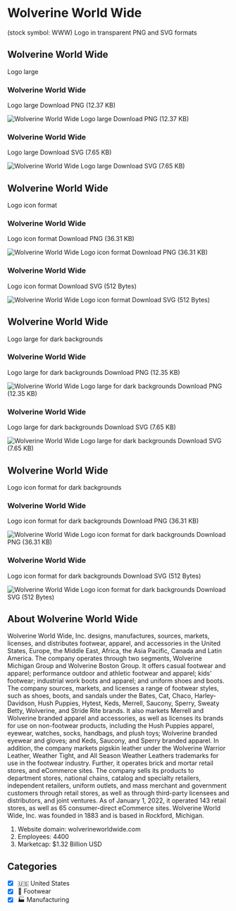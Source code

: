# Wolverine World Wide
 (stock symbol: WWW) Logo in transparent PNG and SVG formats

## Wolverine World Wide
 Logo large

### Wolverine World Wide
 Logo large Download PNG (12.37 KB)

![Wolverine World Wide
 Logo large Download PNG (12.37 KB)](/img/orig/WWW_BIG-29137fb1.png)

### Wolverine World Wide
 Logo large Download SVG (7.65 KB)

![Wolverine World Wide
 Logo large Download SVG (7.65 KB)](/img/orig/WWW_BIG-7189b30b.svg)

## Wolverine World Wide
 Logo icon format

### Wolverine World Wide
 Logo icon format Download PNG (36.31 KB)

![Wolverine World Wide
 Logo icon format Download PNG (36.31 KB)](/img/orig/WWW-4478f8d6.png)

### Wolverine World Wide
 Logo icon format Download SVG (512 Bytes)

![Wolverine World Wide
 Logo icon format Download SVG (512 Bytes)](/img/orig/WWW-76ce59fa.svg)

## Wolverine World Wide
 Logo large for dark backgrounds

### Wolverine World Wide
 Logo large for dark backgrounds Download PNG (12.35 KB)

![Wolverine World Wide
 Logo large for dark backgrounds Download PNG (12.35 KB)](/img/orig/WWW_BIG.D-276ab6f2.png)

### Wolverine World Wide
 Logo large for dark backgrounds Download SVG (7.65 KB)

![Wolverine World Wide
 Logo large for dark backgrounds Download SVG (7.65 KB)](/img/orig/WWW_BIG.D-602145a4.svg)

## Wolverine World Wide
 Logo icon format for dark backgrounds

### Wolverine World Wide
 Logo icon format for dark backgrounds Download PNG (36.31 KB)

![Wolverine World Wide
 Logo icon format for dark backgrounds Download PNG (36.31 KB)](/img/orig/WWW.D-76ee5366.png)

### Wolverine World Wide
 Logo icon format for dark backgrounds Download SVG (512 Bytes)

![Wolverine World Wide
 Logo icon format for dark backgrounds Download SVG (512 Bytes)](/img/orig/WWW.D-fe9e7036.svg)

## About Wolverine World Wide


Wolverine World Wide, Inc. designs, manufactures, sources, markets, licenses, and distributes footwear, apparel, and accessories in the United States, Europe, the Middle East, Africa, the Asia Pacific, Canada and Latin America. The company operates through two segments, Wolverine Michigan Group and Wolverine Boston Group. It offers casual footwear and apparel; performance outdoor and athletic footwear and apparel; kids' footwear; industrial work boots and apparel; and uniform shoes and boots. The company sources, markets, and licenses a range of footwear styles, such as shoes, boots, and sandals under the Bates, Cat, Chaco, Harley-Davidson, Hush Puppies, Hytest, Keds, Merrell, Saucony, Sperry, Sweaty Betty, Wolverine, and Stride Rite brands. It also markets Merrell and Wolverine branded apparel and accessories, as well as licenses its brands for use on non-footwear products, including the Hush Puppies apparel, eyewear, watches, socks, handbags, and plush toys; Wolverine branded eyewear and gloves; and Keds, Saucony, and Sperry branded apparel. In addition, the company markets pigskin leather under the Wolverine Warrior Leather, Weather Tight, and All Season Weather Leathers trademarks for use in the footwear industry. Further, it operates brick and mortar retail stores, and eCommerce sites. The company sells its products to department stores, national chains, catalog and specialty retailers, independent retailers, uniform outlets, and mass merchant and government customers through retail stores, as well as through third-party licensees and distributors, and joint ventures. As of January 1, 2022, it operated 143 retail stores, as well as 65 consumer-direct eCommerce sites. Wolverine World Wide, Inc. was founded in 1883 and is based in Rockford, Michigan.

1. Website domain: wolverineworldwide.com
2. Employees: 4400
3. Marketcap: $1.32 Billion USD


## Categories
- [x] 🇺🇸 United States
- [x] 👟 Footwear
- [x] 🏭 Manufacturing
